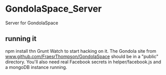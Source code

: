 # GondolaSpace_Server
Server for GondolaSpace

## running it
npm install thn Grunt Watch to start hacking on it. The Gondola site from www.github.com/FraesrThompson/GondolaSpace should be in a "public" directory. You'll also need real Facebook secrets in helper/facebook.js and a mongoDB instance running.

